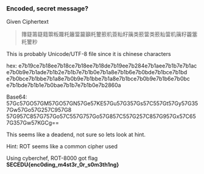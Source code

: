 ### Encoded, secret message?

Given Ciphertext
> 籜籎籌籎籍籞粄籮籷籬簹籭籲籷籰籨籶簽籼籽簼类籨簹类籨籼簹籶簼籽籱簺籷籰粆

This is probably Unicode/UTF-8 file since it is chinese characters

hex:
e7b19ce7b18ee7b18ce7b18ee7b18de7b19ee7b284e7b1aee7b1b7e7b1ac
e7b0b9e7b1ade7b1b2e7b1b7e7b1b0e7b1a8e7b1b6e7b0bde7b1bce7b1bd
e7b0bce7b1bbe7b1a8e7b0b9e7b1bbe7b1a8e7b1bce7b0b9e7b1b6e7b0bc
e7b1bde7b1b1e7b0bae7b1b7e7b1b0e7b2860a

Base64:
57Gc57GO57GM57GO57GN57Ge57KE57Gu57G357Gs57C557Gt57Gy57G357Gw57Go57G257C957G8
57G957C857G757Go57C557G757Go57G857C557G257C857G957Gx57C657G357Gw57KGCg==

This seems like a deadend, not sure so lets look at hint.

Hint: ROT seems like a common cipher used

Using cyberchef, ROT-8000 got flag **SECEDU{enc0ding_m4st3r_0r_s0m3th1ng}**
